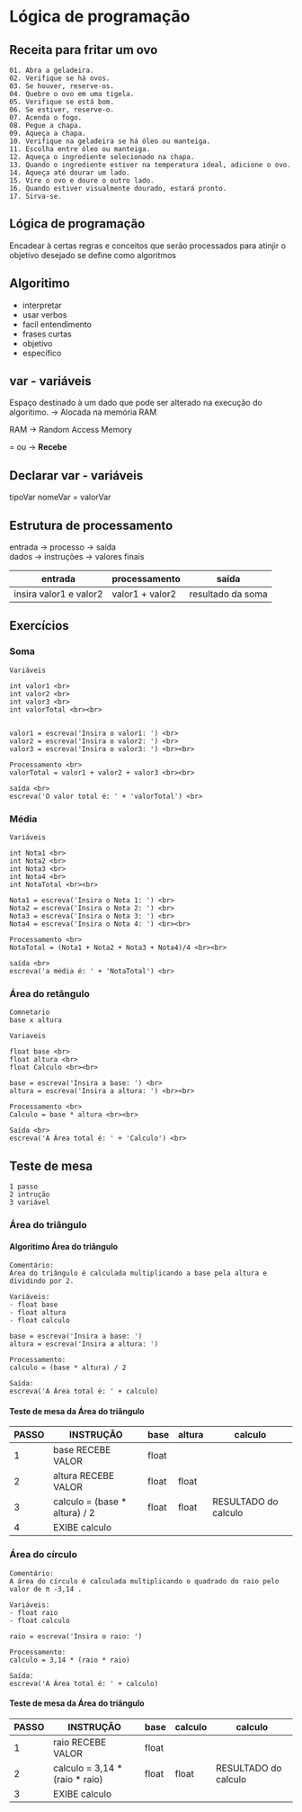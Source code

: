 # Lógica de programação 

## Receita para fritar um ovo 

    01. Abra a geladeira.
    02. Verifique se há ovos.
    03. Se houver, reserve-os.
    04. Quebre o ovo em uma tigela.
    05. Verifique se está bom.
    06. Se estiver, reserve-o.
    07. Acenda o fogo.
    08. Pegue a chapa.
    09. Aqueça a chapa.
    10. Verifique na geladeira se há óleo ou manteiga.
    11. Escolha entre óleo ou manteiga.
    12. Aqueça o ingrediente selecionado na chapa.
    13. Quando o ingrediente estiver na temperatura ideal, adicione o ovo.
    14. Aqueça até dourar um lado.
    15. Vire o ovo e doure o outro lado.
    16. Quando estiver visualmente dourado, estará pronto.
    17. Sirva-se.

## Lógica de programação 

Encadear à certas regras e conceitos que serão processados para atinjir o objetivo desejado se define como algoritmos

## Algoritimo 
- interpretar
- usar verbos 
- facíl entendimento  
- frases curtas 
- objetivo 
- específico 

## var - variáveis 
Espaço destinado à um dado que pode ser alterado na execução do algoritimo.
-> Alocada na memória RAM 

RAM -> Random Access Memory 

= ou -> **Recebe**

## Declarar var - variáveis 

tipoVar nomeVar = valorVar

## Estrutura de processamento 

entrada -> processo     -> saída  
dados   -> instruções   -> valores finais

| entrada |  processamento | saída | 
|---|---|---|
|  insira valor1 e valor2 | valor1 + valor2  | resultado da soma    |  


## Exercícios

### Soma
    Variáveis 

    int valor1 <br>
    int valor2 <br>
    int valor3 <br>
    int valorTotal <br><br>


    valor1 = escreva('Insira o valor1: ') <br>
    valor2 = escreva('Insira o valor2: ') <br>
    valor3 = escreva('Insira o valor3: ') <br><br>

    Processamento <br>
    valorTotal = valor1 + valor2 + valor3 <br><br>

    saída <br>
    escreva('O valor total é: ' + 'valorTotal') <br>

### Média 

    Variáveis 

    int Nota1 <br>
    int Nota2 <br>
    int Nota3 <br>
    int Nota4 <br>
    int NotaTotal <br><br>

    Nota1 = escreva('Insira o Nota 1: ') <br>
    Nota2 = escreva('Insira o Nota 2: ') <br>
    Nota3 = escreva('Insira o Nota 3: ') <br>
    Nota4 = escreva('Insira o Nota 4: ') <br><br>

    Processamento <br>
    NotaTotal = (Nota1 + Nota2 + Nota3 + Nota4)/4 <br><br>

    saída <br>
    escreva('a média é: ' + 'NotaTotal') <br>

### Área do retângulo 

    Comnetario 
    base x altura 

    Variaveis 

    float base <br>
    float altura <br>
    float Calculo <br><br>

    base = escreva('Insira a base: ') <br>
    altura = escreva('Insira a altura: ') <br><br>

    Processamento <br>
    Calculo = base * altura <br><br>

    Saída <br>
    escreva('A Área total é: ' + 'Calculo') <br>

## Teste de mesa 

    1 passo  
    2 intrução  
    3 variável 

### Área do triângulo
#### Algoritimo Área do triângulo

    Comentário:
    Área do triângulo é calculada multiplicando a base pela altura e dividindo por 2.

    Variáveis:
    - float base
    - float altura
    - float calculo

    base = escreva('Insira a base: ')
    altura = escreva('Insira a altura: ')

    Processamento:
    calculo = (base * altura) / 2

    Saída:
    escreva('A Área total é: ' + calculo)

#### Teste de mesa da Área do triângulo


| PASSO          | INSTRUÇÃO                     | base       | altura         |calculo
|----------------|-------------------------------|------------|----------------|----------------------|
| 1              | base RECEBE VALOR             | float      |                |                      |
| 2              | altura RECEBE VALOR           | float      | float          |                      |
| 3              | calculo = (base * altura) / 2 | float      | float          | RESULTADO do calculo |
| 4              | EXIBE calculo                 |            |                |                      |   


### Área do círculo

    Comentário:
    A área do círculo é calculada multiplicando o quadrado do raio pelo valor de π -3,14 .

    Variáveis:
    - float raio
    - float calculo

    raio = escreva('Insira o raio: ')

    Processamento:
    calculo = 3,14 * (raio * raio)

    Saída:
    escreva('A Área total é: ' + calculo)

#### Teste de mesa da Área do triângulo


| PASSO          | INSTRUÇÃO                     | base       | calculo        |calculo
|----------------|-------------------------------|------------|----------------|----------------------|
| 1              | raio RECEBE VALOR             | float      |                |                      |
| 2              | calculo = 3,14 * (raio * raio)| float      | float          | RESULTADO do calculo |
| 3              | EXIBE calculo                 |            |                |                      | 


